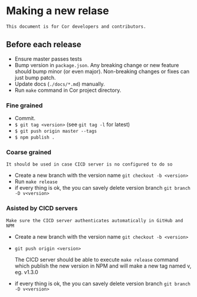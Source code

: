 # Making a new relase

    This document is for Cor developers and contributors.

## Before each release

* Ensure master passes tests
* Bump version in `package.json`. Any breaking change or new feature should bump minor (or even major). Non-breaking changes or fixes can just bump patch.
* Update docs (`./docs/*.md`) manually.
* Run `make` command in Cor project directory.

### Fine grained

* Commit.
* `$ git tag <version>` (see `git tag -l` for latest)
* `$ git push origin master --tags`
* `$ npm publish .`

### Coarse grained

    It should be used in case CICD server is no configured to do so

* Create a new branch with the version name `git checkout -b <version>`
* Run `make release`
* if every thing is ok, the you can savely delete version branch
    `git branch -D v<version>`


### Asisted by CICD servers

    Make sure the CICD server authenticates automatically in GitHub and NPM

* Create a new branch with the version name `git checkout -b <version>`
* `git push origin <version>`

    The CICD server should be able to execute `make release` command which publish the new version in NPM and will make a new tag named v<version>, eg. v1.3.0
* if every thing is ok, the you can savely delete version branch
    `git branch -D v<version>`


